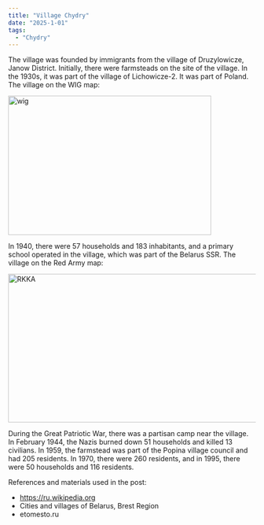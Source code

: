 ```yaml
---
title: "Village Chydry"
date: "2025-1-01"
tags: 
  - "Chydry"
---
```


The village was founded by immigrants from the village of Druzylowicze, Janow District. Initially, there were farmsteads on the site of the village. In the 1930s, it was part of the village of Lichowicze-2. It was part of Poland. The village on the WIG map:

<img width="413" height="283" alt="wig" src="https://github.com/user-attachments/assets/c00ac7aa-9dfb-4ca7-a9e2-267286ab5263" />

In 1940, there were 57 households and 183 inhabitants, and a primary school operated in the village, which was part of the Belarus SSR. The village on the Red Army map:

<img width="543" height="302" alt="RKKA" src="https://github.com/user-attachments/assets/d295f067-008c-4063-b439-dfd0a6829f08" />

During the Great Patriotic War, there was a partisan camp near the village. In February 1944, the Nazis burned down 51 households and killed 13 civilians. In 1959, the farmstead was part of the Popina village council and had 205 residents. In 1970, there were 260 residents, and in 1995, there were 50 households and 116 residents.

References and materials used in the post:
- https://ru.wikipedia.org
- Cities and villages of Belarus, Brest Region
- etomesto.ru

